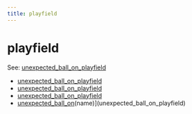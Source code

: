 ```yaml
---
title: playfield
---
```


# playfield


See: [unexpected_ball_on_playfield](../config/playfields.md)

* [unexpected_ball_on_playfield](playfield_ball_count_change.md)
* [unexpected_ball_on_playfield](playfield_active.md)
* [unexpected_ball_on_playfield](sw_playfield_active.md)
* [unexpected_ball_on](../index.md)(name)](unexpected_ball_on_playfield)

